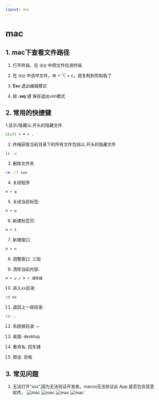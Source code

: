 ```yaml
---
layout: doc
---
```


# mac

## 1. mac下查看文件路径

  1. 打开终端，在 `访达` 中把文件拉进终端

  2. 在 `访达` 中选中文件，⌘ + ⌥ + c，就复制到剪贴板了


  3. **Esc** 退出编辑模式

  4. 按 **:wq** 键 保存退出vim模式

## 2. 常用的快捷键

  1.显示/隐藏以.开头的隐藏文件

  ```sh
  shift + ⌘ + .
  ```

  2. 终端获取当前目录下的所有文件包括以.开头的隐藏文件

  ```sh
  ls -a
  ```

  3. 删除文件夹
  ```sh
  rm -rf xxx
  ```

  4. 关闭程序
  ```sh
  ⌘ + q
  ```

  5. 关闭当前标签:
  ```sh
  ⌘ + w
  ```

  6. 新建标签页: 
  ```sh
  ⌘ + t
  ```

  7. 新建窗口: 
  ```sh
  ⌘ + n
  ```

  8. 调整窗口: 三指

  9. 清除当前内容: 
  ```sh
  ⌘ + u / ⌘ + 清除键
  ```

  10. 进入xx目录: 
  ```sh
  cd xx
  ```
  
  11. 退回上一级目录: 
  ```sh
  cd ..
  ```

  12. 系统根目录: ~

  13. 桌面: desktop

  14. 重命名: 回车键

  15. 预览: 空格

## 3. 常见问题

  1. 无法打开“xxx”,因为无法验证开发者。macos无法验证此 App 是否包含恶意软件。
  ![mac](/mac_01.png)
  ![mac](/mac_02.png)
  ![mac](/mac_03.png)
  ![mac](/mac_04.png)`



